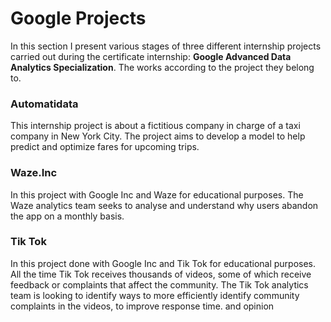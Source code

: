 # Google Projects
In this section I present various stages of three different internship projects carried out during the certificate internship:
**Google Advanced Data Analytics Specialization**.
The works according to the project they belong to. 

### Automatidata
This internship project is about a fictitious company in charge of a taxi company in New York City.
The project aims to develop a model to help predict and optimize fares for upcoming trips.

### Waze.Inc
In this project with Google Inc and Waze for educational purposes. 
The Waze analytics team seeks to analyse and understand why users abandon the app on a monthly basis.

### Tik Tok
In this project done with Google Inc and Tik Tok for educational purposes. 
All the time Tik Tok receives thousands of videos, some of which receive feedback or complaints that affect the community.
The Tik Tok analytics team is looking to identify ways to more efficiently identify community complaints in the videos, to improve response time. and opinion



